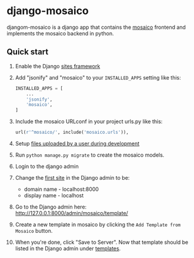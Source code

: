 # django-mosaico

djangom-mosaico is a django app that contains the
[mosaico](http://mosaico.io) frontend and implements the mosaico backend
in python.


## Quick start

   1. Enable the Django [sites framework](https://docs.djangoproject.com/en/1.10/ref/contrib/sites/#enabling-the-sites-framework)
   1. Add "jsonify" and "mosaico" to your `INSTALLED_APPS` setting like this:

       ```python
       INSTALLED_APPS = [
           ...
           'jsonify',
           'mosaico',
       ]
       ```

   1. Include the mosaico URLconf in your project urls.py like this:

       ```python
       url(r'^mosaico/', include('mosaico.urls')),
       ```

   1. Setup [files uploaded by a user during development](https://docs.djangoproject.com/en/1.10/howto/static-files/#serving-uploaded-files-in-development)
   1. Run `python manage.py migrate` to create the mosaico models.
   1. Login to the django admin
   1. Change the [first site](http://127.0.0.1:8000/admin/sites/site/1/change/) in the Django admin to be:
      * domain name - localhost:8000
      * display name - localhost
   1. Go to the Django admin here: http://127.0.0.1:8000/admin/mosaico/template/
   1. Create a new template in mosaico by clicking the `Add Template from Mosaico` button.
   1. When you're done, click "Save to Server".  Now that template should be listed in the Django admin under [templates](http://127.0.0.1:8000/admin/mosaico/template/).
